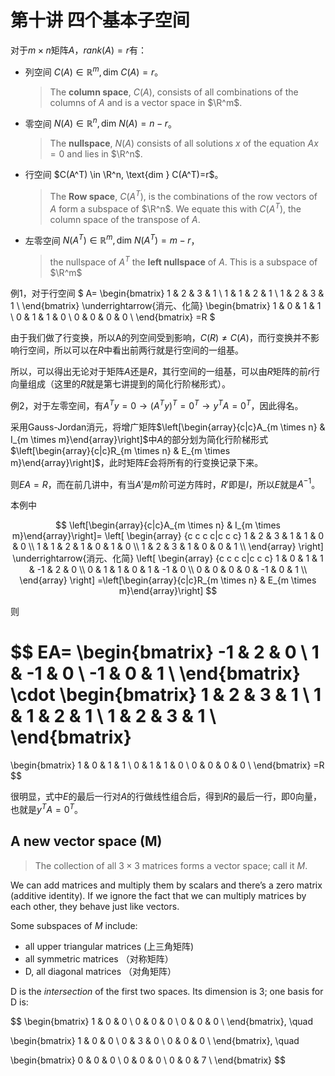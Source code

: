
# 第十讲 四个基本子空间

对于$m \times n$矩阵$A$，$rank(A)=r$有：

* 列空间 $C(A) \in \mathbb{R}^m, \text{dim } C(A)=r$。

    > The **column space**, $C(A)$, consists of all combinations of the columns of $A$ and is a vector space in $\R^m$.

* 零空间 $N(A) \in \mathbb{R}^n, \text{dim } N(A)=n-r$。

    > The **nullspace**, $N(A)$ consists of all solutions $x$ of the equation $Ax = 0$ and lies in $\R^n$.

* 行空间 $C(A^T) \in \R^n, \text{dim } C(A^T)=r$。

    > The **Row space**, $C(A^T)$, is the combinations of the row vectors of $A$ form a subspace of $\R^n$. We equate this with $C(A^T)$, the column space of the transpose of $A$.

* 左零空间 $N(A^T) \in \mathbb{R}^m, \text{dim } N(A^T)=m-r$，
    
    > the nullspace of $A^T$ the **left nullspace** of $A$. This is a subspace of $\R^m$


例1，对于行空间
$
A=
\begin{bmatrix}
1 & 2 & 3 & 1 \\
1 & 1 & 2 & 1 \\
1 & 2 & 3 & 1 \\
\end{bmatrix}
\underrightarrow{消元、化简}
\begin{bmatrix}
1 & 0 & 1 & 1 \\
0 & 1 & 1 & 0 \\
0 & 0 & 0 & 0 \\
\end{bmatrix}
=R
$

由于我们做了行变换，所以A的列空间受到影响，$C(R) \neq C(A)$，而行变换并不影响行空间，所以可以在$R$中看出前两行就是行空间的一组基。

所以，可以得出无论对于矩阵$A$还是$R$，其行空间的一组基，可以由$R$矩阵的前$r$行向量组成（这里的$R$就是第七讲提到的简化行阶梯形式）。

例2，对于左零空间，有$A^Ty=0 \rightarrow (A^Ty)^T=0^T\rightarrow y^TA=0^T$，因此得名。

采用Gauss-Jordan消元，将增广矩阵$\left[\begin{array}{c|c}A_{m \times n} & I_{m \times m}\end{array}\right]$中$A$的部分划为简化行阶梯形式$\left[\begin{array}{c|c}R_{m \times n} & E_{m \times m}\end{array}\right]$，此时矩阵$E$会将所有的行变换记录下来。

则$EA=R$，而在前几讲中，有当$A'$是$m$阶可逆方阵时，$R'$即是$I$，所以$E$就是$A^{-1}$。

本例中

$$
\left[\begin{array}{c|c}A_{m \times n} & I_{m \times m}\end{array}\right]=
\left[
\begin{array}
{c c c c|c c c}
1 & 2 & 3 & 1 & 1 & 0 & 0 \\
1 & 1 & 2 & 1 & 0 & 1 & 0 \\
1 & 2 & 3 & 1 & 0 & 0 & 1 \\
\end{array}
\right]
\underrightarrow{消元、化简}
\left[
\begin{array}
{c c c c|c c c}
1 & 0 & 1 & 1 & -1 & 2 & 0 \\
0 & 1 & 1 & 0 & 1 & -1 & 0 \\
0 & 0 & 0 & 0 & -1 & 0 & 1 \\
\end{array}
\right]
=\left[\begin{array}{c|c}R_{m \times n} & E_{m \times m}\end{array}\right]
$$

则

$$
EA=
\begin{bmatrix}
-1 & 2  & 0 \\
1  & -1 & 0 \\
-1 & 0  & 1 \\
\end{bmatrix}
\cdot
\begin{bmatrix}
1 & 2 & 3 & 1 \\
1 & 1 & 2 & 1 \\
1 & 2 & 3 & 1 \\
\end{bmatrix}
=
\begin{bmatrix}
1 & 0 & 1 & 1 \\
0 & 1 & 1 & 0 \\
0 & 0 & 0 & 0 \\
\end{bmatrix}
=R
$$


很明显，式中$E$的最后一行对$A$的行做线性组合后，得到$R$的最后一行，即$0$向量，也就是$y^TA=0^T$。

## A new vector space (M)
> The collection of all $3 × 3$ matrices forms a vector space; call it $M$.

We can add matrices and multiply them by scalars and there’s a zero matrix (additive identity). If we ignore the fact that we can multiply matrices by each other, they behave just like vectors.

Some subspaces of $M$ include:

* all upper triangular matrices (上三角矩阵)
* all symmetric matrices （对称矩阵）
* D, all diagonal matrices （对角矩阵）

D is the *intersection* of the first two spaces. Its dimension is 3; one basis for D is:


$$
\begin{bmatrix}
1 & 0 & 0 \\
0 & 0 & 0 \\
0 & 0 & 0 \\
\end{bmatrix}, \quad

\begin{bmatrix}
1 & 0 & 0 \\
0 & 3 & 0 \\
0 & 0 & 0 \\
\end{bmatrix}, \quad

\begin{bmatrix}
0 & 0 & 0 \\
0 & 0 & 0 \\
0 & 0 & 7 \\
\end{bmatrix}
$$

